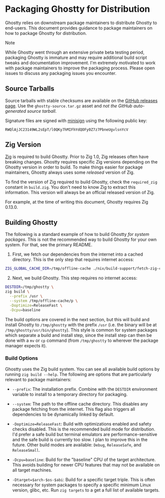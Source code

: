 # Packaging Ghostty for Distribution

Ghostty relies on downstream package maintainers to distribute Ghostty to
end-users. This document provides guidance to package maintainers on how to
package Ghostty for distribution.

> [!NOTE]
>
> While Ghostty went through an extensive private beta testing period,
> packaging Ghostty is immature and may require additional build script
> tweaks and documentation improvement. I'm extremely motivated to work with
> package maintainers to improve the packaging process. Please open issues
> to discuss any packaging issues you encounter.

## Source Tarballs

Source tarballs with stable checksums are available on the
[GitHub releases page](https://github.com/ghostty-org/ghostty/releases).
Use the `ghostty-source.tar.gz` asset and _not the GitHub auto-generated
source tarball_.

Signature files are signed with [minisign](https://jedisct1.github.io/minisign/) using the following public key:

```
RWQlAjJC23149WL2sEpT/l0QKy7hMIFhYdQOFy0Z7z7PbneUgvlsnYcV
```

## Zig Version

[Zig](https://ziglang.org) is required to build Ghostty. Prior to Zig 1.0,
Zig releases often have breaking changes. Ghostty requires specific Zig versions
depending on the Ghostty version in order to build. To make things easier for
package maintainers, Ghostty always uses some _released_ version of Zig.

To find the version of Zig required to build Ghostty, check the `required_zig`
constant in `build.zig`. You don't need to know Zig to extract this information.
This version will always be an official released version of Zig.

For example, at the time of writing this document, Ghostty requires Zig 0.13.0.

## Building Ghostty

The following is a standard example of how to build Ghostty _for system
packages_. This is not the recommended way to build Ghostty for your
own system. For that, see the primary README.

1. First, we fetch our dependencies from the internet into a cached directory.
   This is the only step that requires internet access:

```sh
ZIG_GLOBAL_CACHE_DIR=/tmp/offline-cache ./nix/build-support/fetch-zig-cache.sh
```

2. Next, we build Ghostty. This step requires no internet access:

```sh
DESTDIR=/tmp/ghostty \
zig build \
  --prefix /usr \
  --system /tmp/offline-cache/p \
  -Doptimize=ReleaseFast \
  -Dcpu=baseline
```

The build options are covered in the next section, but this will build
and install Ghostty to `/tmp/ghostty` with the prefix `/usr` (i.e. the
binary will be at `/tmp/ghostty/usr/bin/ghostty`). This style is common
for system packages which separate a build and install step, since the
install step can then be done with a `mv` or `cp` command (from `/tmp/ghostty`
to wherever the package manager expects it).

### Build Options

Ghostty uses the Zig build system. You can see all available build options by
running `zig build --help`. The following are options that are particularly
relevant to package maintainers:

- `--prefix`: The installation prefix. Combine with the `DESTDIR` environment
  variable to install to a temporary directory for packaging.

- `--system`: The path to the offline cache directory. This disables
  any package fetching from the internet. This flag also triggers all
  dependencies to be dynamically linked by default.

- `-Doptimize=ReleaseFast`: Build with optimizations enabled and safety checks
  disabled. This is the recommended build mode for distribution. I'd prefer
  a safe build but terminal emulators are performance-sensitive and the
  safe build is currently too slow. I plan to improve this in the future.
  Other build modes are available: `Debug`, `ReleaseSafe`, and `ReleaseSmall`.

- `-Dcpu=baseline`: Build for the "baseline" CPU of the target architecture.
  This avoids building for newer CPU features that may not be available on
  all target machines.

- `-Dtarget=$arch-$os-$abi`: Build for a specific target triple. This is
  often necessary for system packages to specify a specific minimum Linux
  version, glibc, etc. Run `zig targets` to a get a full list of available
  targets.

